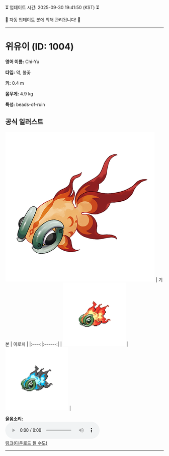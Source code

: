 
⏳ 업데이트 시간: 2025-09-30 19:41:50 (KST) ⏳

🤖 자동 업데이트 봇에 의해 관리됩니다! 🤖

---

# 위유이 (ID: 1004)
**영어 이름:** Chi-Yu

**타입:** 악, 불꽃

**키:** 0.4 m

**몸무게:** 4.9 kg

**특성:** beads-of-ruin

## 공식 일러스트
![](https://raw.githubusercontent.com/PokeAPI/sprites/master/sprites/pokemon/other/official-artwork/1004.png)
| 기본 | 이로치 |
|:----:|:------:|
| <img src="https://raw.githubusercontent.com/PokeAPI/sprites/master/sprites/pokemon/1004.png" width="200"> | <img src="https://raw.githubusercontent.com/PokeAPI/sprites/master/sprites/pokemon/shiny/1004.png" width="200"> |

**울음소리:**<br><audio controls src="https://raw.githubusercontent.com/PokeAPI/cries/main/cries/pokemon/latest/1004.ogg"></audio><br> [링크(다운로드 될 수도)](https://raw.githubusercontent.com/PokeAPI/cries/main/cries/pokemon/latest/1004.ogg)


---
